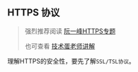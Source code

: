 ## HTTPS 协议
> 强烈推荐阅读 [阮一峰HTTPS专题](https://www.ruanyifeng.com/blog/2016/08/migrate-from-http-to-https.html)
> 
> 也可查看 [技术蛋老师讲解](https://www.bilibili.com/video/BV1KY411x7Jp/?spm_id_from=333.337.search-card.all.click&vd_source=2dd02d64c29ab7eefcc5106eb9b51955)

理解HTTPS的安全性，要先了解`SSL/TSL协议`。